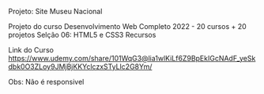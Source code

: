 Projeto: Site Museu Nacional

Projeto do curso Desenvolvimento Web Completo 2022 - 20 cursos + 20 projetos
Selção 06: HTML5 e CSS3 Recursos

Link do Curso https://www.udemy.com/share/101WqG3@lia1wlKiLf6Z9BpEkIGcNAdF_yeSkdbk0O3ZLoy9JMjBjKKYclczxSTyLlc2G8Ym/

Obs: Não é responsivel